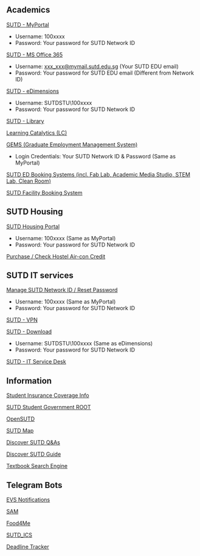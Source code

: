 ## Academics

[SUTD - MyPortal](https://myportal.sutd.edu.sg/psp/EPPRD/?cmd=login&languageCd=ENG)
- Username: 100xxxx
- Password: Your password for SUTD Network ID

[SUTD - MS Office 365](http://portal.sutd.edu.sg/)
- Username: xxx_xxx@mymail.sutd.edu.sg (Your SUTD EDU email)
- Password: Your password for SUTD EDU email (Different from Network ID)

[SUTD - eDimensions](https://edimension.sutd.edu.sg/webapps/login/)
- Username: SUTDSTU\100xxxx
- Password: Your password for SUTD Network ID

[SUTD - Library](https://mylibrary.sutd.edu.sg)

[Learning Catalytics (LC)](https://learningcatalytics.com/sign_in?login=true)

[GEMS (Graduate Employment Management System)](https://sutd-csm.symplicity.com/students/index.php)
 - Login Credentials: Your SUTD Network ID & Password (Same as MyPortal)

[SUTD ED Booking Systems (incl. Fab Lab, Academic Media Studio, STEM Lab, Clean Room)](https://edbooking.sutd.edu.sg/edsystems/)

[SUTD Facility Booking System](https://usermgmtsys.sutd.edu.sg/login)

## SUTD Housing

[SUTD Housing Portal](https://hms.sutd.edu.sg/studentportal/Default.aspx?Params=L9ezxPcQnQuRGKTzF%2b4sxeNblvAA%2b26c)
- Username: 100xxxx (Same as MyPortal)
- Password: Your password for SUTD Network ID

[Purchase / Check Hostel Air-con Credit](http://sutd.evs.com.sg)


## SUTD IT services

[Manage SUTD Network ID / Reset Password](https://studentselfhelp.sutd.edu.sg/showLogin.cc)
- Username: 100xxxx (Same as MyPortal)
- Password: Your password for SUTD Network ID

[SUTD - VPN](https://sutdvpn.sutd.edu.sg/student)

[SUTD - Download](https://downloads.sutd.edu.sg/cgi-bin/)
- Username: SUTDSTU\100xxxx (Same as eDimensions)
- Password: Your password for SUTD Network ID

[SUTD - IT Service Desk](http://itservicedesk.sutd.edu.sg/)


## Information

[Student Insurance Coverage Info](https://www.mycg.com.sg/sutd#sutd/coverage)

[SUTD Student Government ROOT](https://root.sutd.edu.sg/)

[OpenSUTD](https://github.com/OpenSUTD)

[SUTD Map](https://sutdmap.appspot.com)

[Discover SUTD Q&As](https://hackmd.io/MT2rK-89QceRHcFNsXorfg?view#AMADiscoverSUTD)

[Discover SUTD Guide](https://discover.sutd.dev/DiscoverSUTD-Guide/index.html#0)

[Textbook Search Engine](http://gen.lib.rus.ec)

## Telegram Bots

[EVS Notifications](https://t.me/evs_notification_bot)

[SAM](https://t.me/SUTDMapBot)

[Food4Me](https://t.me/food4me_bot)

[SUTD_ICS](https://t.me/sutd_ics_bot)

[Deadline Tracker](https://t.me/shimekiribot)
